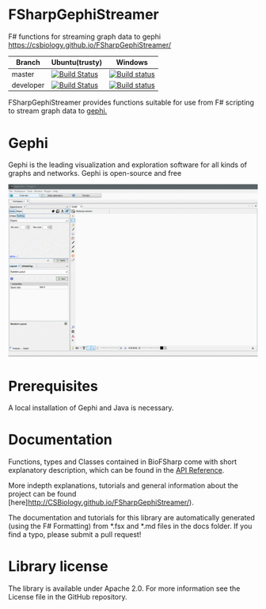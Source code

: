 FSharpGephiStreamer
===================

F# functions for streaming graph data to gephi <https://csbiology.github.io/FSharpGephiStreamer/>

|Branch|Ubuntu(trusty)|Windows|
|---|---|---|
| master | [![Build Status](https://travis-ci.com/CSBiology/FSharpGephiStreamer.svg?branch=master)](https://travis-ci.com/CSBiology/FSharpGephiStreamer) | [![Build status](https://ci.appveyor.com/api/projects/status/vlv4xd9i20lli5ob/branch/master?svg=true)](https://ci.appveyor.com/project/kMutagene/fsharpgephistreamer/branch/master) |
| developer | [![Build Status](https://travis-ci.com/CSBiology/FSharpGephiStreamer.svg?branch=developer)](https://travis-ci.com/CSBiology/FSharpGephiStreamer) | [![Build status](https://ci.appveyor.com/api/projects/status/vlv4xd9i20lli5ob/branch/master?svg=true)](https://ci.appveyor.com/project/kMutagene/fsharpgephistreamer/branch/developer) |

FSharpGephiStreamer provides functions suitable for use from F# scripting to stream graph data to [gephi.](https://gephi.org/)

Gephi
=====

Gephi is the leading visualization and exploration software for all kinds of graphs and networks. Gephi is open-source and free

![Demo](./docsrc/files/img/gephiStreamingDemo.gif)

Prerequisites
=============

A local installation of Gephi and Java is necessary.

Documentation
=============

Functions, types and Classes contained in BioFSharp come with short explanatory description, which can be found in the [API Reference](http://CSBiology.github.io/FSharpGephiStreamer/reference/index.html).

More indepth explanations, tutorials and general information about the project can be found [here]http://CSBiology.github.io/FSharpGephiStreamer/).

The documentation and tutorials for this library are automatically generated (using the F# Formatting) from *.fsx and *.md files in the docs folder. If you find a typo, please submit a pull request!

Library license
===============

The library is available under Apache 2.0. For more information see the License file in the GitHub repository.